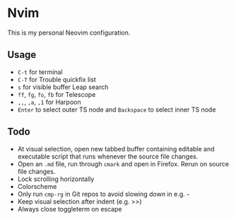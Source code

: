 # Nvim

This is my personal Neovim configuration.

## Usage

- `C-t` for terminal
- `C-T` for Trouble quickfix list
- `s` for visible buffer Leap search
- `ff`, `fg`, `fo`, `fb` for Telescope
- `,,`, `,a`, `,1` for Harpoon
- `Enter` to select outer TS node and
  `Backspace` to select inner TS node

## Todo

- At visual selection, open new tabbed buffer
  containing editable and executable script
  that runs whenever the source file changes.
- Open an `.md` file,
  run through `cmark` and open in Firefox.
  Rerun on source file changes.
- Lock scrolling horizontally
- Colorscheme
- Only run `cmp-rg` in Git repos
  to avoid slowing down in e.g. `~`
- Keep visual selection after indent (e.g. >>)
- Always close toggleterm on escape

